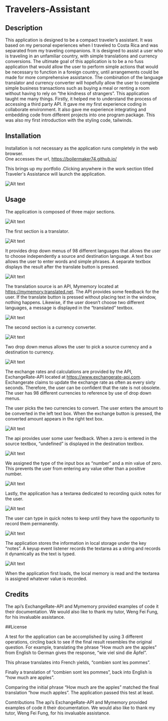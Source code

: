 # Travelers-Assistant

## Description

This application is designed to be a compact traveler’s assistant. It was based on my personal experiences when I traveled to Costa Rica and was separated from my traveling companions. 
It is designed to assist a user who is traveling in an unfamiliar country, with simple translations and currency conversions.  The ultimate goal of this application is to be a no fuss application that would allow the user to perform simple actions that would be necessary to function in a foreign country, until arrangements could be made for more comprehensive assistance.
The combination of the language translator and currency converter will hopefully allow the user to complete simple business transactions such as buying a meal or renting a room without having to rely on “the kindness of strangers”. 
This application taught me many things. Firstly, it helped me to understand the process of accessing a third party API. It gave me my first experience coding in collaborate environment. It also gave me experience integrating and embedding code from different projects into one program package. This was also my first introduction with the styling code, tailwinds.

## Installation

Installation is not necessary as the application runs completely in the web browser.  
One accesses the url, https://boilermaker74.github.io/

This brings up my portfolio .Clicking anywhere in the work section titled Traveler's Assistance will launch the application.

![Alt text](assets/images/workassistant.png)

## Usage

The application is composed of three major sections. 

![Alt text](https://github.com/Boilermaker74/Travelers-Assistant/assets/135560995/87f58676-2840-4a5d-b357-7fd12240747e)

The first section is a translator.

![Alt text](https://github.com/Boilermaker74/Travelers-Assistant/blob/main/assets/images/Language%20Translator.png?raw=true)


It provides drop down menus of 98 different languages that allows the user to choose independently a source and destination language. A text box allows the user to enter words and simple phrases. A separate textbox displays the result after the translate button is pressed.

![Alt text](https://github.com/Boilermaker74/Travelers-Assistant/blob/main/assets/images/goodmorning.png?raw=true)
 
The translation source is an API, Mymemory located at https://mymemory.translated.net.   The API provides some feedback for the user. If the translate button is pressed without placing text in the window, nothing happens. Likewise, if the user doesn’t choose two different languages, a message is displayed in the “translated” textbox.

 ![Alt text](https://github.com/Boilermaker74/Travelers-Assistant/blob/main/assets/images/pleaseselect.png?raw=true)

The second section is a currency converter.

![Alt text](https://github.com/Boilermaker74/Travelers-Assistant/blob/main/assets/images/Currency%20Covertor.png?raw=true)
 
Two drop down menus  allows the user to pick a source currency and a destination to currency. 

![Alt text](https://github.com/Boilermaker74/Travelers-Assistant/blob/main/assets/images/CCdrop%20down%20menu.png?raw=true)

The exchange rates and calculations are provided by the API, ExchangeRate-API located at  https://www.exchangerate-api.com.  Exchangerate claims to update the exchange rate as often as every sixty seconds. Therefore, the user can be confident that the rate is not obsolete. The user has 98 different currencies to reference by use of drop down menus.  
 

The user picks the two currencies to convert. The user enters the amount to be converted in the left text box. When the exchange button is pressed, the converted amount appears in the right text box. 

![Alt text](https://github.com/Boilermaker74/Travelers-Assistant/blob/main/assets/images/ccPeso.png?raw=true)
 

The api provides user some user feedback. When a zero is entered in the source textbox, “undefined” is displayed in the destination textbox.

![Alt text](https://github.com/Boilermaker74/Travelers-Assistant/blob/main/assets/images/CCundefined.png?raw=true)
 
We assigned the type of the input box as “number” and a min value of zero.  This prevents the user from entering any value other than a positive number. 
 
![Alt text](https://github.com/Boilermaker74/Travelers-Assistant/blob/main/CCinputbox.png?raw=true)


Lastly, the application has a textarea dedicated to recording quick notes for the user.

![Alt text](https://github.com/Boilermaker74/Travelers-Assistant/blob/main/assets/images/Notes%20for%20traveler.png?raw=true)
 
The user can type in quick notes to keep until they have the opportunity to record them permanently.

![Alt text](https://github.com/Boilermaker74/Travelers-Assistant/blob/main/assets/images/lovebcapp.png?raw=true)

The application stores the information in local storage under the key “notes”. A keyup event listener records the textarea as a string and records it dynamically as the text is typed.  
 
![Alt text](https://github.com/Boilermaker74/Travelers-Assistant/blob/main/assets/images/lovebcmem.png?raw=true)
 
When the application first loads, the local memory is read and the textarea is assigned whatever value is recorded. 

 ## Credits

The api’s ExchangeRate-API and Mymemory provided examples of code it their documentation.  We would also like to thank my tutor, Weng Fei Fung, for his invaluable assistance.

##License

A test for the application can be accomplished by using 3 different operations, circling back to see if the final result resembles the original question. For example, translating the phrase “How much are the apples” from English to German gives the response, “wie viel sind die Äpfel”.  
 
This phrase translates into French yields, “combien sont les pommes”. 
 

 Finally a translation of “combien sont les pommes”, back into English is “how much are apples”.
 

Comparing the initial phrase “How much are the apples” matched the final translation “how much apples”. The application passed this test at least.

Comtributions 
The api’s ExchangeRate-API and Mymemory provided examples of code it their documentation.  We would also like to thank my tutor, Weng Fei Fung, for his invaluable assistance.
